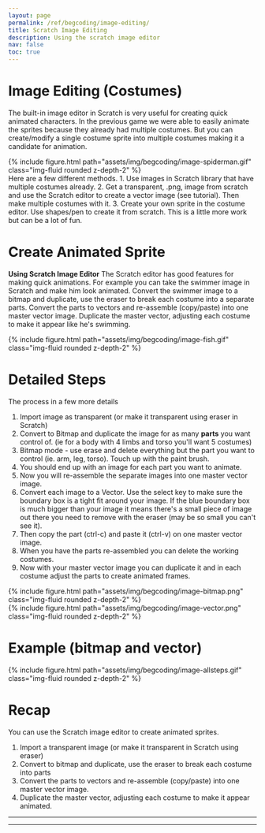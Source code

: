 ```yaml
---
layout: page
permalink: /ref/begcoding/image-editing/
title: Scratch Image Editing
description: Using the scratch image editor
nav: false
toc: true
---
```

# Image Editing (Costumes)
The built-in image editor in Scratch is very useful for creating quick animated characters. In the previous game we were able to easily animate the sprites because they already had multiple costumes. But you can create/modify a single costume sprite into multiple costumes making it a candidate for animation.
<div class="row">
    <div class="col-md mt-3 mt-md-0">
        {% include figure.html path="assets/img/begcoding/image-spiderman.gif" class="img-fluid rounded z-depth-2" %}
    </div>
</div>
Here are a few different methods.
1. Use images in Scratch library that have multiple costumes already.
2. Get a transparent, .png, image from scratch and use the Scratch editor to create a vector image (see tutorial). Then make multiple costumes with it.
3. Create your own sprite in the costume editor. Use shapes/pen to create it from scratch. This is a little more work but can be a lot of fun.


# Create Animated Sprite
**Using Scratch Image Editor**
The Scratch editor has good features for making quick animations. For example you can take the swimmer image in Scratch and make him look animated. Convert the swimmer image to a bitmap and duplicate, use the eraser to break each costume into a separate parts. Convert the parts to vectors and re-assemble (copy/paste) into one master vector image. Duplicate the master vector, adjusting each costume to make it appear like he's swimming.
<div class="row">
    <div class="col-md mt-3 mt-md-0">
        {% include figure.html path="assets/img/begcoding/image-fish.gif" class="img-fluid rounded z-depth-2" %}
    </div>
</div>

# Detailed Steps
The process in a few more details
1. Import image as transparent (or make it transparent using eraser in Scratch)
2. Convert to Bitmap and duplicate the image for as many **parts** you want control of. (ie for a body with 4 limbs and torso you'll want 5 costumes)
3. Bitmap mode - use erase and delete everything but the part you want to control  (ie. arm, leg, torso). Touch up with the paint brush.
4. You should end up with an image for each part you want to animate.
5. Now you will re-assemble the separate images into one master vector image.
6. Convert each image to a Vector. Use the select key to make sure the boundary box is a tight fit around your image. If the blue boundary box is much bigger than your image it means there's a small piece of image out there you need to remove with the eraser (may be so small you can't see it).
7. Then copy the part (ctrl-c) and paste it (ctrl-v) on one master vector image.
8. When you have the parts re-assembled you can delete the working costumes.
9. Now with your master vector image you can duplicate it and in each costume adjust the parts to create animated frames.

<div class="row">
    <div class="col-md mt-3 mt-md-0">
        {% include figure.html path="assets/img/begcoding/image-bitmap.png" class="img-fluid rounded z-depth-2" %}
    </div>
</div>
<div class="row">
    <div class="col-md mt-3 mt-md-0">
        {% include figure.html path="assets/img/begcoding/image-vector.png" class="img-fluid rounded z-depth-2" %}
    </div>
</div>

# Example (bitmap and vector)

<div class="row">
    <div class="col-md mt-3 mt-md-0">
        {% include figure.html path="assets/img/begcoding/image-allsteps.gif" class="img-fluid rounded z-depth-2" %}
    </div>
</div>

# Recap
You can use the Scratch image editor to create animated sprites.
1. Import a transparent image (or make it transparent in Scratch using eraser)
2. Convert to bitmap and duplicate, use the eraser to break each costume into parts
3. Convert the parts to vectors and re-assemble (copy/paste) into one master vector image.
4. Duplicate the master vector, adjusting each costume to make it appear animated.

-----------------------------  
-----------------------------  